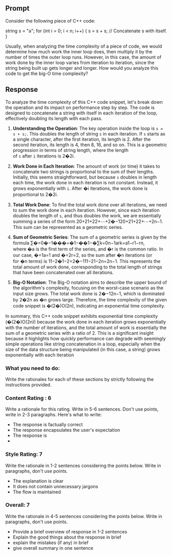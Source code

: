 

## Prompt
Consider the following piece of C++ code:

string s = "a"; for (int i = 0; i < n; i++) { s = s + s; // Concatenate s with itself. }

Usually, when analyzing the time complexity of a piece of code, we would determine how much work the inner loop does, then multiply it by the number of times the outer loop runs. However, in this case, the amount of work done by the inner loop varies from iteration to iteration, since the string being built up gets longer and longer. How would you analyze this code to get the big-O time complexity?

## Response
To analyze the time complexity of this C++ code snippet, let's break down the operation and its impact on performance step by step. The code is designed to concatenate a string with itself in each iteration of the loop, effectively doubling its length with each pass.

1. **Understanding the Operation**: The key operation inside the loop is `s = s + s;`. This doubles the length of string `s` in each iteration. If `s` starts as a single character, after the first iteration, its length is 2. After the second iteration, its length is 4, then 8, 16, and so on. This is a geometric progression in terms of string length, where the length of `s` after `i` iterations is 2�2i.
    
2. **Work Done in Each Iteration**: The amount of work (or time) it takes to concatenate two strings is proportional to the sum of their lengths. Initially, this seems straightforward, but because `s` doubles in length each time, the work done in each iteration is not constant. Instead, it grows exponentially with `i`. After �i iterations, the work done is proportional to 2�2i.
    
3. **Total Work Done**: To find the total work done over all iterations, we need to sum the work done in each iteration. However, since each iteration doubles the length of `s`, and thus doubles the work, we are essentially summing a series of the form 20+21+22+⋯+2�−120+21+22+⋯+2n−1. This sum can be represented as a geometric series.
    
4. **Sum of Geometric Series**: The sum of a geometric series is given by the formula ∑�=0�−1���=�1−��1−�∑k=0n−1​ark=a1−r1−rn​, where �a is the first term of the series, and �r is the common ratio. In our case, �=1a=1 and �=2r=2, so the sum after �n iterations (or for �n terms) is 11−2�1−2=2�−111−21−2n​=2n−1. This represents the total amount of work done, corresponding to the total length of strings that have been concatenated over all iterations.
    
5. **Big-O Notation**: The Big-O notation aims to describe the upper bound of the algorithm's complexity, focusing on the worst-case scenario as the input size grows. The total work done is 2�−12n−1, which is dominated by 2�2n as �n grows large. Therefore, the time complexity of the given code snippet is �(2�)O(2n), indicating an exponential time complexity.
    

In summary, this C++ code snippet exhibits exponential time complexity (�(2�)O(2n)) because the work done in each iteration grows exponentially with the number of iterations, and the total amount of work is essentially the sum of a geometric series with a ratio of 2. This is a significant insight because it highlights how quickly performance can degrade with seemingly simple operations like string concatenation in a loop, especially when the size of the data structure being manipulated (in this case, a string) grows exponentially with each iteration
### What you need to do:
Write the rationales for each of these sections by strictly following the instructions provided.



### Content Rating : 6
Write a rationale for this rating. Write in 5-6 sentences. Don't use points, write in 2-3 paragraphs. Here's what to write:
- The response is factually correct
- The response encapsulates the user's expectation
- The response is 
- 
### Style Rating: 7
Write the rationale in 1-2 sentences considering the points below. Write in paragraphs, don't use points. 
- The explanation is clear
- It does not contain unnecessary jargons
- The flow is maintained

### Overall: 7
Write the rationale in 4-5 sentences considering the points below. Write in paragraphs, don't use points. 
- Provide a brief overview of response in 1-2 sentences
- Explain the good things about the response in brief
- explain the mistakes (if any) in brief
- give overall summary in one sentence